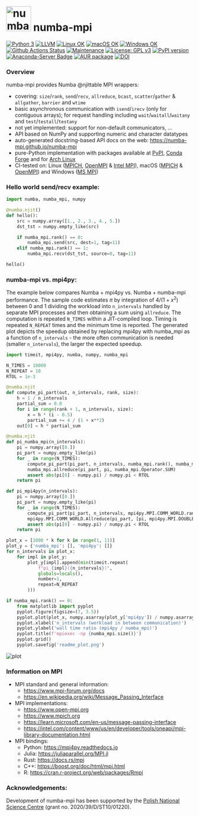# <img src="https://raw.githubusercontent.com/numba-mpi/numba-mpi/main/.github/numba_mpi_logo.svg" style="height:50pt" alt="numba-mpi logo"> numba-mpi

[![Python 3](https://img.shields.io/static/v1?label=Python&logo=Python&color=3776AB&message=3)](https://www.python.org/)
[![LLVM](https://img.shields.io/static/v1?label=LLVM&logo=LLVM&color=gold&message=Numba)](https://numba.pydata.org)
[![Linux OK](https://img.shields.io/static/v1?label=Linux&logo=Linux&color=yellow&message=%E2%9C%93)](https://en.wikipedia.org/wiki/Linux)
[![macOS OK](https://img.shields.io/static/v1?label=macOS&logo=Apple&color=silver&message=%E2%9C%93)](https://en.wikipedia.org/wiki/macOS)
[![Windows OK](https://img.shields.io/static/v1?label=Windows&logo=Windows&color=white&message=%E2%9C%93)](https://en.wikipedia.org/wiki/Windows)
[![Github Actions Status](https://github.com/numba-mpi/numba-mpi/workflows/tests+pypi/badge.svg?branch=main)](https://github.com/numba-mpi/numba-mpi/actions/workflows/tests+pypi.yml)
[![Maintenance](https://img.shields.io/badge/Maintained%3F-yes-green.svg)](https://GitHub.com/numba-mpi/numba-mpi/graphs/commit-activity)
[![License: GPL v3](https://img.shields.io/badge/License-GPL%20v3-blue.svg)](https://www.gnu.org/licenses/gpl-3.0.html)
[![PyPI version](https://badge.fury.io/py/numba-mpi.svg)](https://pypi.org/project/numba-mpi)
[![Anaconda-Server Badge](https://anaconda.org/conda-forge/numba-mpi/badges/version.svg)](https://anaconda.org/conda-forge/numba-mpi)
[![AUR package](https://repology.org/badge/version-for-repo/aur/python:numba-mpi.svg)](https://aur.archlinux.org/packages/python-numba-mpi)
[![DOI](https://zenodo.org/badge/316911228.svg)](https://zenodo.org/badge/latestdoi/316911228)

### Overview
numba-mpi provides Numba @njittable MPI wrappers:
- covering: `size`/`rank`, `send`/`recv`, `allreduce`, `bcast`, `scatter`/`gather` & `allgather`, `barrier` and `wtime`
- basic asynchronous communication with `isend`/`irecv` (only for contiguous arrays); for request handling including `wait`/`waitall`/`waitany` and `test`/`testall`/`testany`
- not yet implemented: support for non-default communicators, ...
- API based on NumPy and supporting numeric and character datatypes 
- auto-generated docstring-based API docs on the web: https://numba-mpi.github.io/numba-mpi
- pure-Python implementation with packages available at [PyPI](https://pypi.org/project/numba-mpi), [Conda Forge](https://anaconda.org/conda-forge/numba-mpi) and for [Arch Linux](https://aur.archlinux.org/packages/python-numba-mpi)
- CI-tested on: Linux ([MPICH](https://www.mpich.org/), [OpenMPI](https://www.open-mpi.org/doc/) & [Intel MPI](https://www.intel.com/content/www/us/en/developer/tools/oneapi/mpi-library.html)), macOS ([MPICH](https://www.mpich.org/) & [OpenMPI](https://www.open-mpi.org/doc/)) and Windows ([MS MPI](https://docs.microsoft.com/en-us/message-passing-interface/microsoft-mpi))

### Hello world send/recv example:
```python
import numba, numba_mpi, numpy

@numba.njit()
def hello():
    src = numpy.array([1., 2., 3., 4., 5.])
    dst_tst = numpy.empty_like(src)

    if numba_mpi.rank() == 0:
        numba_mpi.send(src, dest=1, tag=11)
    elif numba_mpi.rank() == 1:
        numba_mpi.recv(dst_tst, source=0, tag=11)

hello()
```

### numba-mpi vs. mpi4py:

The example below compares Numba + mpi4py vs. Numba + numba-mpi performance.
The sample code estimates $\pi$ by integration of $4/(1+x^2)$ between 0 and 1
dividing the workload into `n_intervals` handled by separate MPI processes 
and then obtaining a sum using `allreduce`.
The computation is repeated `N_TIMES` within a JIT-compiled loop.
Timing is repeated `N_REPEAT` times and the minimum time is reported.
The generated plot depicts the speedup obtained by replacing mpi4py
with numba_mpi as a function of `n_intervals` - the more often communication
is needed (smaller `n_intervals`), the larger the expected speedup.

```python
import timeit, mpi4py, numba, numpy, numba_mpi

N_TIMES = 10000
N_REPEAT = 10
RTOL = 1e-3

@numba.njit
def compute_pi_part(out, n_intervals, rank, size):
    h = 1 / n_intervals
    partial_sum = 0.0
    for i in range(rank + 1, n_intervals, size):
        x = h * (i - 0.5)
        partial_sum += 4 / (1 + x**2)
    out[0] = h * partial_sum

@numba.njit
def pi_numba_mpi(n_intervals):
    pi = numpy.array([0.])
    pi_part = numpy.empty_like(pi)
    for _ in range(N_TIMES):
        compute_pi_part(pi_part, n_intervals, numba_mpi.rank(), numba_mpi.size())
        numba_mpi.allreduce(pi_part, pi, numba_mpi.Operator.SUM)
        assert abs(pi[0] - numpy.pi) / numpy.pi < RTOL
    return pi

def pi_mpi4py(n_intervals):
    pi = numpy.array([0.])
    pi_part = numpy.empty_like(pi)
    for _ in range(N_TIMES):
        compute_pi_part(pi_part, n_intervals, mpi4py.MPI.COMM_WORLD.rank, mpi4py.MPI.COMM_WORLD.size)
        mpi4py.MPI.COMM_WORLD.Allreduce(pi_part, [pi, mpi4py.MPI.DOUBLE], op=mpi4py.MPI.SUM)
        assert abs(pi[0] - numpy.pi) / numpy.pi < RTOL
    return pi

plot_x = [1000 * k for k in range(1, 11)]
plot_y = {'numba_mpi': [], 'mpi4py': []}
for n_intervals in plot_x:
    for impl in plot_y:
        plot_y[impl].append(min(timeit.repeat(
            f"pi_{impl}({n_intervals})",
            globals=locals(),
            number=1,
            repeat=N_REPEAT
        )))

if numba_mpi.rank() == 0:
    from matplotlib import pyplot
    pyplot.figure(figsize=(7, 3.5))
    pyplot.plot(plot_x, numpy.asarray(plot_y['mpi4py']) / numpy.asarray(plot_y['numba_mpi']), marker='o')
    pyplot.xlabel('n_intervals (workload in between communication)')
    pyplot.ylabel('wall time ratio (mpi4py / numba_mpi)')
    pyplot.title(f'mpiexec -np {numba_mpi.size()}')
    pyplot.grid()
    pyplot.savefig('readme_plot.png')
```

![plot](https://github.com/numba-mpi/numba-mpi/releases/download/tip/readme_plot.png)


### Information on MPI

- MPI standard and general information:
    - https://www.mpi-forum.org/docs
    - https://en.wikipedia.org/wiki/Message_Passing_Interface
- MPI implementations:
    - https://www.open-mpi.org
    - https://www.mpich.org
    - https://learn.microsoft.com/en-us/message-passing-interface
    - https://intel.com/content/www/us/en/developer/tools/oneapi/mpi-library-documentation.html
- MPI bindings:
    - Python: https://mpi4py.readthedocs.io
    - Julia: https://juliaparallel.org/MPI.jl
    - Rust: https://docs.rs/mpi
    - C++: https://boost.org/doc/html/mpi.html
    - R: https://cran.r-project.org/web/packages/Rmpi

### Acknowledgements:

Development of numba-mpi has been supported by the [Polish National Science Centre](https://ncn.gov.pl/en) (grant no. 2020/39/D/ST10/01220).
